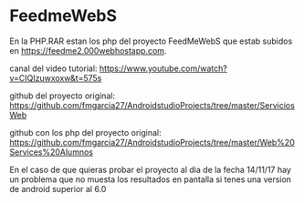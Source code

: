 # FeedmeWebS
En la PHP.RAR estan los php del proyecto FeedMeWebS que estab subidos en https://feedme2.000webhostapp.com.

canal del video tutorial:
https://www.youtube.com/watch?v=CIQIzuwxoxw&t=575s

github del proyecto original:
https://github.com/fmgarcia27/AndroidstudioProjects/tree/master/ServiciosWeb

github con los php del proyecto original:
https://github.com/fmgarcia27/AndroidstudioProjects/tree/master/Web%20Services%20Alumnos

En el caso de que quieras probar el proyecto al dia de la fecha 14/11/17 hay un problema que no muesta los resultados en pantalla si tenes
una version de android superior al 6.0
